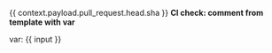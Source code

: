 {{ context.payload.pull_request.head.sha }} **CI check: comment from template with var**

var: {{ input }}

